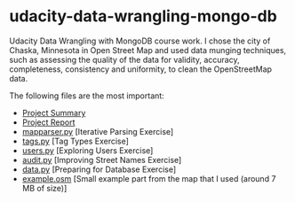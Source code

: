 udacity-data-wrangling-mongo-db
===============================

Udacity Data Wrangling with MongoDB course work.  I chose the city of Chaska, Minnesota in Open Street Map and used data munging techniques, such as assessing the quality of the data for validity, accuracy, completeness, consistency and uniformity, to clean the OpenStreetMap data.

The following files are the most important:

* [Project Summary](https://github.com/paul-reiners/udacity-data-wrangling-mongo-db/blob/master/docs/ProjectSummary.md)
* [Project Report](https://github.com/paul-reiners/udacity-data-wrangling-mongo-db/blob/master/docs/ProjectReport.md)
* [mapparser.py](https://github.com/paul-reiners/udacity-data-wrangling-mongo-db/blob/master/maps/mapparser.py)      [Iterative Parsing Exercise]
* [tags.py](https://github.com/paul-reiners/udacity-data-wrangling-mongo-db/blob/master/maps/tags.py)                [Tag Types Exercise]
* [users.py](https://github.com/paul-reiners/udacity-data-wrangling-mongo-db/blob/master/maps/users.py)              [Exploring Users Exercise]
* [audit.py](https://github.com/paul-reiners/udacity-data-wrangling-mongo-db/blob/master/maps/audit.py)               [Improving Street Names Exercise]
* [data.py](https://github.com/paul-reiners/udacity-data-wrangling-mongo-db/blob/master/maps/data.py)                [Preparing for Database Exercise]
* [example.osm](https://github.com/paul-reiners/udacity-data-wrangling-mongo-db/blob/master/data/example.osm)       [Small example part from the map that I used (around 7 MB of size)]
